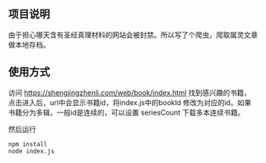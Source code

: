 ## 项目说明
由于担心哪天含有圣经真理材料的网站会被封禁。所以写了个爬虫，爬取属灵文章做本地存档。

## 使用方式
访问 https://shengjingzhenli.com/web/book/index.html 找到感兴趣的书籍，点击进入后，url中会显示书籍id，将index.js中的bookId 修改为对应的id。如果书籍分为多辑，一般id是连续的，可以设置 seriesCount 下载多本连续书籍。

然后运行
```
npm install
node index.js
```